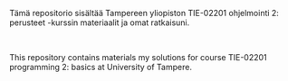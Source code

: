 Tämä repositorio sisältää Tampereen yliopiston TIE-02201 ohjelmointi 2: perusteet -kurssin materiaalit ja omat ratkaisuni.

<br />

This repository contains materials my solutions for course TIE-02201 programming 2: basics at University of Tampere.
